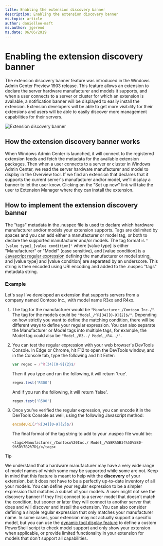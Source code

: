 ```yaml
---
title: Enabling the extension discovery banner
description: Enabling the extension discovery banner
ms.topic: article
author: daniellee-msft
ms.author: jgerend
ms.date: 06/06/2019
---
```

# Enabling the extension discovery banner

The extension discovery banner feature was introduced in the Windows Admin Center Preview 1903 release. This feature allows an extension to declare the server hardware manufacturer and models it supports, and when a user connects to a server or cluster for which an extension is available, a notification banner will be displayed to easily install the extension. Extension developers will be able to get more visibility for their extensions and users will be able to easily discover more management capabilities for their servers.

![Extension discovery banner](../../media/extend-guides-extension-discovery-banner/extension-discovery-banner.png)

## How the extension discovery banner works

When Windows Admin Center is launched, it will connect to the registered extension feeds and fetch the metadata for the available extension packages. Then when a user connects to a server or cluster in Windows Admin Center, we read the server hardware manufacturer and model to display in the Overview tool. If we find an extension that declares that it supports the current server's manufacturer and/or model, we'll display a banner to let the user know. Clicking on the "Set up now" link will take the user to Extension Manager where they can install the extension.

## How to implement the extension discovery banner

The "tags" metadata in the .nuspec file is used to declare which hardware manufacturer and/or models your extension supports. Tags are delimited by spaces and you can add either a manufacturer or model tag, or both to declare the supported manufacturer and/or models. The tag format is ``"[value type]_[value condition]"`` where [value type] is either "Manufacturer" or "Model" (case sensitive), and [value condition] is a [Javascript regular expression](https://developer.mozilla.org/docs/Web/JavaScript/Guide/Regular_Expressions) defining the manufacturer or model string, and [value type] and [value condition] are separated by an underscore. This string is then encoded using URI encoding and added to the .nuspec "tags" metadata string.

### Example

Let's say I've developed an extension that supports servers from a company named Contoso Inc., with model name R3xx and R4xx.

1. The tag for the manufacturer would be ``"Manufacturer_/Contoso Inc./"``. The tag for the models could be ``"Model_/^R[34][0-9]{2}$/"``. Depending on how strictly you want to define the matching condition, there will be different ways to define your regular expression. You can also separate the Manufacturer or Model tags into multiple tags, for example, the Model tag could also be ``"Model_/R3../ Model_/R4../"``.
2. You can test the regular expression with your web browser's DevTools Console. In Edge or Chrome, hit F12 to open the DevTools window, and in the Console tab, type the following and hit Enter:

   ```javascript
   var regex = /^R[34][0-9]{2}$/
   ```

   Then if you type and run the following, it will return 'true'.

   ```javascript
   regex.test('R300')
   ```

   And if you run the following, it will return 'false'.

   ```javascript
   regex.test('R500')
   ```

3. Once you've verified the regular expression, you can encode it in the DevTools Console as well, using the following Javascript method:

   ```javascript
   encodeURI(/^R[34][0-9]{2}$/)
   ```

   The final format of the tag string to add to your .nuspec file would be:

   ```
   <tags>Manufacturer_/Contoso%20Inc./ Model_/%5ER%5B34%5D%5B0-9%5D%7B2%7D$/</tags>
   ```

> [!Tip]
> We understand that a hardware manufacturer may have a very wide range of model names of which some may be supported while some are not. Keep in mind that this feature is meant to help with the **discovery** of your extension, but it does not have to be a perfectly up-to-date inventory of all your models. You can define your regular expression to be a simpler expression that matches a subset of your models. A user might not see the discovery banner if they first connect to a server model that doesn't match the condition, but sooner or later they will connect to another server that does and will discover and install the extension. You can also consider defining a simple regular expression that only matches your manufacturer name. In some cases, your extension may not actually support a specific model, but you can use the [dynamic tool display feature](./dynamic-tool-display.md) to define a custom PowerShell script to check model support and only show your extension when applicable, or provide limited functionality in your extension for models that don't support all capabilities.
